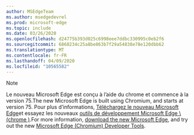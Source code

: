 ```yaml
---
author: MSEdgeTeam
ms.author: msedgedevrel
ms.prod: microsoft-edge
ms.topic: include
ms.date: 03/26/2020
ms.openlocfilehash: d24775b393d025c6998eee7ddbc330995c0eb2f6
ms.sourcegitcommit: 6860234c25a8be863b7f29a54838e78e120dbb62
ms.translationtype: MT
ms.contentlocale: fr-FR
ms.lasthandoff: 04/09/2020
ms.locfileid: "10565582"
---
```

> [!NOTE]
> <span data-ttu-id="ef1c3-101">Le nouveau Microsoft Edge est conçu à l’aide du chrome et commence à la version 75.</span><span class="sxs-lookup"><span data-stu-id="ef1c3-101">The new Microsoft Edge is built using Chromium, and starts at version 75.</span></span>  <span data-ttu-id="ef1c3-102">Pour plus d’informations, [Téléchargez le nouveau Microsoft Edge][MicrosoftNewEdge]et essayez les nouveaux [outils de développement Microsoft Edge \ (chrome \)][DevtoolsGuideChromium].</span><span class="sxs-lookup"><span data-stu-id="ef1c3-102">For more information, [download the new Microsoft Edge][MicrosoftNewEdge], and try out the new [Microsoft Edge \(Chromium\) Developer Tools][DevtoolsGuideChromium].</span></span>  

<!-- image links -->  

<!-- links -->  

[DevtoolsGuideChromium]: /microsoft-edge/devtools-guide-chromium "Outils de développement Microsoft Edge (chrome)"  

[MicrosoftNewEdge]: https://www.microsoft.com/edge "Télécharger le nouveau navigateur Microsoft Edge"  
